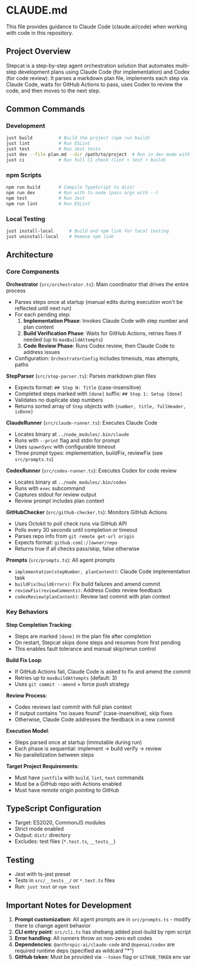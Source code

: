# CLAUDE.md

This file provides guidance to Claude Code (claude.ai/code) when working with code in this repository.

## Project Overview

Stepcat is a step-by-step agent orchestration solution that automates multi-step development plans using Claude Code (for implementation) and Codex (for code review). It parses a markdown plan file, implements each step via Claude Code, waits for GitHub Actions to pass, uses Codex to review the code, and then moves to the next step.

## Common Commands

### Development
```bash
just build          # Build the project (npm run build)
just lint           # Run ESLint
just test           # Run Jest tests
just dev --file plan.md --dir /path/to/project  # Run in dev mode with ts-node
just ci             # Run full CI check (lint + test + build)
```

### npm Scripts
```bash
npm run build       # Compile TypeScript to dist/
npm run dev         # Run with ts-node (pass args with --)
npm test            # Run Jest
npm run lint        # Run ESLint
```

### Local Testing
```bash
just install-local      # Build and npm link for local testing
just uninstall-local    # Remove npm link
```

## Architecture

### Core Components

**Orchestrator** (`src/orchestrator.ts`): Main coordinator that drives the entire process
- Parses steps once at startup (manual edits during execution won't be reflected until next run)
- For each pending step:
  1. **Implementation Phase**: Invokes Claude Code with step number and plan content
  2. **Build Verification Phase**: Waits for GitHub Actions, retries fixes if needed (up to `maxBuildAttempts`)
  3. **Code Review Phase**: Runs Codex review, then Claude Code to address issues
- Configuration: `OrchestratorConfig` includes timeouts, max attempts, paths

**StepParser** (`src/step-parser.ts`): Parses markdown plan files
- Expects format: `## Step N: Title` (case-insensitive)
- Completed steps marked with `[done]` suffix: `## Step 1: Setup [done]`
- Validates no duplicate step numbers
- Returns sorted array of `Step` objects with `{number, title, fullHeader, isDone}`

**ClaudeRunner** (`src/claude-runner.ts`): Executes Claude Code
- Locates binary at `../node_modules/.bin/claude`
- Runs with `--print` flag and stdin for prompt
- Uses `spawnSync` with configurable timeout
- Three prompt types: implementation, buildFix, reviewFix (see `src/prompts.ts`)

**CodexRunner** (`src/codex-runner.ts`): Executes Codex for code review
- Locates binary at `../node_modules/.bin/codex`
- Runs with `exec` subcommand
- Captures stdout for review output
- Review prompt includes plan context

**GitHubChecker** (`src/github-checker.ts`): Monitors GitHub Actions
- Uses Octokit to poll check runs via GitHub API
- Polls every 30 seconds until completion or timeout
- Parses repo info from `git remote get-url origin`
- Expects format: `github.com[:/]owner/repo`
- Returns true if all checks pass/skip, false otherwise

**Prompts** (`src/prompts.ts`): All agent prompts
- `implementation(stepNumber, planContent)`: Claude Code implementation task
- `buildFix(buildErrors)`: Fix build failures and amend commit
- `reviewFix(reviewComments)`: Address Codex review feedback
- `codexReview(planContent)`: Review last commit with plan context

### Key Behaviors

**Step Completion Tracking**:
- Steps are marked `[done]` in the plan file after completion
- On restart, Stepcat skips done steps and resumes from first pending
- This enables fault tolerance and manual skip/rerun control

**Build Fix Loop**:
- If GitHub Actions fail, Claude Code is asked to fix and amend the commit
- Retries up to `maxBuildAttempts` (default: 3)
- Uses `git commit --amend` + force push strategy

**Review Process**:
- Codex reviews last commit with full plan context
- If output contains "no issues found" (case-insensitive), skip fixes
- Otherwise, Claude Code addresses the feedback in a new commit

**Execution Model**:
- Steps parsed once at startup (immutable during run)
- Each phase is sequential: implement → build verify → review
- No parallelization between steps

**Target Project Requirements**:
- Must have `justfile` with `build`, `lint`, `test` commands
- Must be a GitHub repo with Actions enabled
- Must have remote origin pointing to GitHub

## TypeScript Configuration

- Target: ES2020, CommonJS modules
- Strict mode enabled
- Output: `dist/` directory
- Excludes: test files (`*.test.ts`, `__tests__`)

## Testing

- Jest with ts-jest preset
- Tests in `src/__tests__/` or `*.test.ts` files
- Run: `just test` or `npm test`

## Important Notes for Development

1. **Prompt customization**: All agent prompts are in `src/prompts.ts` - modify there to change agent behavior
2. **CLI entry point**: `src/cli.ts` has shebang added post-build by npm script
3. **Error handling**: All runners throw on non-zero exit codes
4. **Dependencies**: `@anthropic-ai/claude-code` and `@openai/codex` are required runtime deps (specified as wildcard "*")
5. **GitHub token**: Must be provided via `--token` flag or `GITHUB_TOKEN` env var
